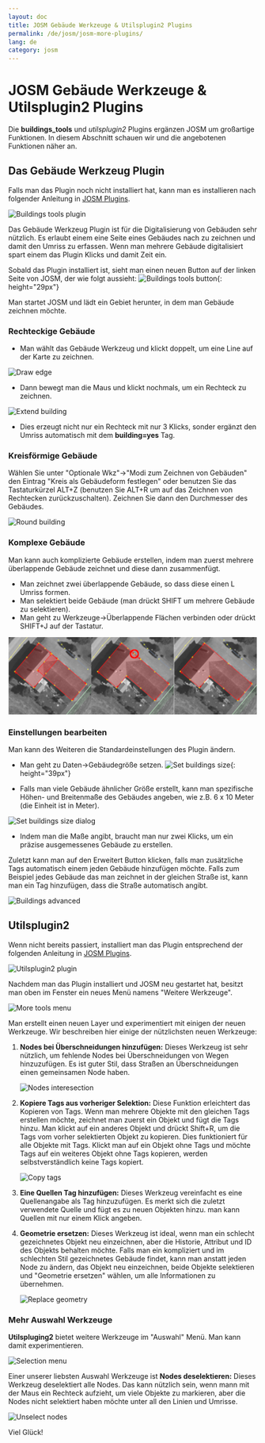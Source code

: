 ```yaml
---
layout: doc
title: JOSM Gebäude Werkzeuge & Utilsplugin2 Plugins
permalink: /de/josm/josm-more-plugins/
lang: de
category: josm
---
```


JOSM Gebäude Werkzeuge & Utilsplugin2 Plugins
============


Die **buildings_tools** und *utilsplugin2* Plugins ergänzen JOSM um großartige Funktionen. In diesem Abschnitt schauen wir und die angebotenen Funktionen näher an.  

Das Gebäude Werkzeug Plugin
--------------------------

Falls man das Plugin noch nicht installiert hat, kann man es installieren nach folgender Anleitung in  [JOSM Plugins](/en/josm/josm-plugins).  

![Buildings tools plugin][]

Das Gebäude Werkzeug Plugin ist für die Digitalisierung von Gebäuden sehr nützlich. Es erlaubt einem eine Seite eines Gebäudes nach zu zeichnen und damit den Umriss zu erfassen. Wenn man mehrere Gebäude digitalisiert spart einem das Plugin Klicks und damit Zeit ein.  

Sobald das Plugin installiert ist, sieht man einen neuen Button auf der linken Seite von JOSM, der wie folgt aussieht: ![Buildings tools button][]{: height="29px"}

Man startet JOSM und lädt ein Gebiet herunter, in dem man Gebäude zeichnen möchte.  

### Rechteckige Gebäude

* Man wählt das Gebäude Werkzeug und klickt doppelt, um eine Line auf der Karte zu zeichnen.  

![Draw edge][]

* Dann bewegt man die Maus und klickt nochmals, um ein Rechteck zu zeichnen.  

![Extend building][]

* Dies erzeugt nicht nur ein Rechteck mit nur 3 Klicks, sonder ergänzt den Umriss automatisch mit dem **building=yes** Tag.  

### Kreisförmige Gebäude

Wählen Sie unter "Optionale Wkz"->"Modi zum Zeichnen von Gebäuden" den Eintrag "Kreis als Gebäudeform festlegen" oder benutzen Sie das Tastaturkürzel ALT+Z (benutzen Sie ALT+R um auf das Zeichnen von Rechtecken zurückzuschalten). Zeichnen Sie dann den Durchmesser des Gebäudes.

![Round building][]

### Komplexe Gebäude

Man kann auch komplizierte Gebäude erstellen, indem man zuerst mehrere überlappende Gebäude zeichnet und diese dann zusammenfügt.  

* Man zeichnet zwei überlappende Gebäude, so dass diese einen L Umriss formen.  
* Man selektiert beide Gebäude (man drückt SHIFT um mehrere Gebäude zu selektieren).  
* Man geht zu Werkzeuge->Überlappende Flächen verbinden oder drückt SHIFT+J auf der Tastatur.  

![Merge buildings][]

### Einstellungen bearbeiten

Man kann des Weiteren die Standardeinstellungen des Plugin ändern.  

* Man geht zu Daten->Gebäudegröße setzen. ![Set buildings size][]{: height="39px"}  

* Falls man viele Gebäude ähnlicher Größe erstellt, kann man spezifische Höhen- und Breitenmaße  des Gebäudes angeben, wie z.B. 6 x 10 Meter (die Einheit ist in Meter).  

![Set buildings size dialog][]

* Indem man die Maße angibt, braucht man nur zwei Klicks, um ein präzise ausgemessenes Gebäude zu erstellen.  

Zuletzt kann man auf den Erweitert Button klicken, falls man zusätzliche Tags automatisch einem jeden Gebäude hinzufügen möchte. Falls zum Beispiel jedes Gebäude das man zeichnet in der gleichen Straße ist, kann man ein Tag hinzufügen, dass die Straße automatisch angibt.  

![Buildings advanced][]


Utilsplugin2
-------------

Wenn nicht bereits passiert, installiert man das Plugin entsprechend der folgenden Anleitung in  [JOSM Plugins](/de/josm/josm-plugins).  

![Utilsplugin2 plugin][]

Nachdem man das Plugin installiert und JOSM neu gestartet hat, besitzt man oben im Fenster ein neues Menü  namens "Weitere Werkzeuge".  

![More tools menu][]

Man erstellt einen neuen Layer und experimentiert mit einigen der neuen Werkzeuge. Wir beschreiben hier einige der nützlichsten neuen Werkzeuge:  

1. **Nodes bei Überschneidungen hinzufügen:** Dieses Werkzeug ist sehr nützlich, um fehlende Nodes bei Überschneidungen von Wegen hinzuzufügen. Es ist guter Stil, dass Straßen an Überschneidungen einen gemeinsamen Node haben.  

    ![Nodes interesection][]

2. **Kopiere Tags aus vorheriger Selektion:** Diese Funktion erleichtert das Kopieren von Tags. Wenn man mehrere Objekte mit den gleichen Tags erstellen möchte, zeichnet man zuerst ein Objekt und fügt die Tags hinzu. Man klickt auf ein anderes Objekt und drückt Shift+R, um die Tags vom vorher selektierten Objekt zu kopieren. Dies funktioniert für alle Objekte mit Tags. Klickt man auf ein Objekt ohne Tags und möchte Tags auf ein weiteres Objekt ohne Tags kopieren, werden selbstverständlich keine Tags kopiert.  

    ![Copy tags][]

3. **Eine Quellen Tag hinzufügen:** Dieses Werkzeug vereinfacht es eine Quellenangabe als Tag hinzuzufügen. Es merkt sich die zuletzt verwendete Quelle und fügt es zu neuen Objekten hinzu. man kann Quellen mit nur einem Klick angeben.  

4. **Geometrie ersetzen:** Dieses Werkzeug ist ideal, wenn man ein schlecht gezeichnetes Objekt neu einzeichnen, aber die Historie, Attribut und ID des Objekts behalten möchte. Falls man ein kompliziert und im schlechten Stil gezeichnetes Gebäude findet, kann man anstatt jeden Node zu ändern, das Objekt neu einzeichnen, beide Objekte selektieren und "Geometrie ersetzen" wählen, um alle Informationen zu übernehmen.  

    ![Replace geometry][]


### Mehr Auswahl Werkzeuge

**Utilspluging2** bietet weitere Werkzeuge im "Auswahl" Menü. Man kann damit experimentieren.  

![Selection menu][]

Einer unserer liebsten Auswahl Werkzeuge ist **Nodes deselektieren:** Dieses Werkzeug deselektiert alle Nodes. Das kann nützlich sein, wenn mann mit der Maus ein Rechteck aufzieht, um viele Objekte zu markieren, aber die Nodes nicht selektiert haben möchte unter all den Linien und Umrisse.  

![Unselect nodes][]

Viel Glück!  


[Buildings tools plugin]: /images/josm/buildings_tools-plugin.png
[Buildings tools button]: /images/josm/buildings_tools-button.png
[Draw edge]: /images/josm/draw-edge.png
[Extend building]: /images/josm/extend-building.png
[Merge buildings]: /images/josm/merge-buildings.png
[Set buildings size]: /images/josm/set-buildings-size.png
[Set buildings size dialog]: /images/josm/set-buildings-size-dialog.png
[Buildings advanced]: /images/josm/buildings-advanced.png
[Utilsplugin2 plugin]: /images/josm/utilsplugin2-plugin.png
[More tools menu]: /images/josm/more-tools-menu.png
[Nodes interesection]: /images/josm/utilsplugin2-nodes-intersection.png
[Copy tags]: /images/josm/utilsplugin2-copy-tags.png
[Replace geometry]: /images/josm/utilsplugin2-replace-geometry.png
[Selection menu]: /images/josm/selection-menu.png
[Unselect nodes]: /images/josm/utilsplugin2-unselect-nodes.png
[Round building]: /images/josm/buildings_tools-round.png


